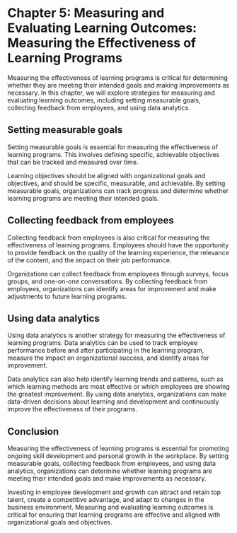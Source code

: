 Chapter 5: Measuring and Evaluating Learning Outcomes: Measuring the Effectiveness of Learning Programs
=======================================================================================================

Measuring the effectiveness of learning programs is critical for determining whether they are meeting their intended goals and making improvements as necessary. In this chapter, we will explore strategies for measuring and evaluating learning outcomes, including setting measurable goals, collecting feedback from employees, and using data analytics.

Setting measurable goals
------------------------

Setting measurable goals is essential for measuring the effectiveness of learning programs. This involves defining specific, achievable objectives that can be tracked and measured over time.

Learning objectives should be aligned with organizational goals and objectives, and should be specific, measurable, and achievable. By setting measurable goals, organizations can track progress and determine whether learning programs are meeting their intended goals.

Collecting feedback from employees
----------------------------------

Collecting feedback from employees is also critical for measuring the effectiveness of learning programs. Employees should have the opportunity to provide feedback on the quality of the learning experience, the relevance of the content, and the impact on their job performance.

Organizations can collect feedback from employees through surveys, focus groups, and one-on-one conversations. By collecting feedback from employees, organizations can identify areas for improvement and make adjustments to future learning programs.

Using data analytics
--------------------

Using data analytics is another strategy for measuring the effectiveness of learning programs. Data analytics can be used to track employee performance before and after participating in the learning program, measure the impact on organizational success, and identify areas for improvement.

Data analytics can also help identify learning trends and patterns, such as which learning methods are most effective or which employees are showing the greatest improvement. By using data analytics, organizations can make data-driven decisions about learning and development and continuously improve the effectiveness of their programs.

Conclusion
----------

Measuring the effectiveness of learning programs is essential for promoting ongoing skill development and personal growth in the workplace. By setting measurable goals, collecting feedback from employees, and using data analytics, organizations can determine whether learning programs are meeting their intended goals and make improvements as necessary.

Investing in employee development and growth can attract and retain top talent, create a competitive advantage, and adapt to changes in the business environment. Measuring and evaluating learning outcomes is critical for ensuring that learning programs are effective and aligned with organizational goals and objectives.
